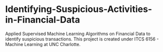 # Identifying-Suspicious-Activities-in-Financial-Data
Applied Supervised Machine Learning Algorithms on Financial Data to identify suspicious transactions. This project is created under ITCS 6156 - Machine Learning at UNC Charlotte.
